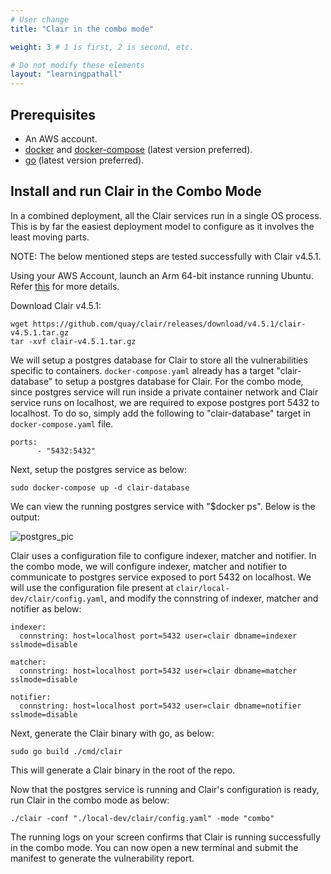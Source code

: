 ```yaml
---
# User change
title: "Clair in the combo mode"

weight: 3 # 1 is first, 2 is second, etc.

# Do not modify these elements
layout: "learningpathall"
---
```


## Prerequisites

* An AWS account.
* [docker](https://docs.docker.com/engine/install/ubuntu/) and [docker-compose](https://docs.docker.com/compose/install/linux/) (latest version preferred).
* [go](https://go.dev/doc/install) (latest version preferred).

## Install and run Clair in the Combo Mode

In a combined deployment, all the Clair services run in a single OS process. This is by far the easiest deployment model to configure as it involves the least moving parts.

NOTE: The below mentioned steps are tested successfully with Clair v4.5.1.

Using your AWS Account, launch an Arm 64-bit instance running Ubuntu. Refer [this](https://github.com/zachlas/arm-software-developers-ads/blob/main/content/learning-paths/server-and-cloud/aws/gui.md) for more details.

Download Clair v4.5.1:

```console
wget https://github.com/quay/clair/releases/download/v4.5.1/clair-v4.5.1.tar.gz
tar -xvf clair-v4.5.1.tar.gz
```

We will setup a postgres database for Clair to store all the vulnerabilities specific to containers. `docker-compose.yaml` already has a target "clair-database" to setup a postgres database for Clair. For the combo mode, since postgres service will run inside a private container network and Clair service runs on localhost, we are required to expose postgres port 5432 to localhost. To do so, simply add the following to "clair-database" target in `docker-compose.yaml` file.

```console
ports:
      - "5432:5432"
```

Next, setup the postgres service as below:

```console
sudo docker-compose up -d clair-database
```

We can view the running postgres service with "$docker ps". Below is the output:

![postgres_pic](https://user-images.githubusercontent.com/87687089/213429629-e17cdc91-65bd-43e0-982c-492fcd63200f.PNG)

Clair uses a configuration file to configure indexer, matcher and notifier. In the combo mode, we will configure indexer, matcher and notifier to communicate to postgres service exposed to port 5432 on localhost. We will use the configuration file present at `clair/local-dev/clair/config.yaml`, and modify the connstring of indexer, matcher and notifier as below:

```console
indexer:
  connstring: host=localhost port=5432 user=clair dbname=indexer sslmode=disable

matcher:
  connstring: host=localhost port=5432 user=clair dbname=matcher sslmode=disable

notifier:
  connstring: host=localhost port=5432 user=clair dbname=notifier sslmode=disable
```

Next, generate the Clair binary with go, as below:

```console
sudo go build ./cmd/clair
```

This will generate a Clair binary in the root of the repo.

Now that the postgres service is running and Clair's configuration is ready, run Clair in the combo mode as below:

```console
./clair -conf "./local-dev/clair/config.yaml" -mode "combo"
```

The running logs on your screen confirms that Clair is running successfully in the combo mode. You can now open a new terminal and submit the manifest to generate the vulnerability report.
